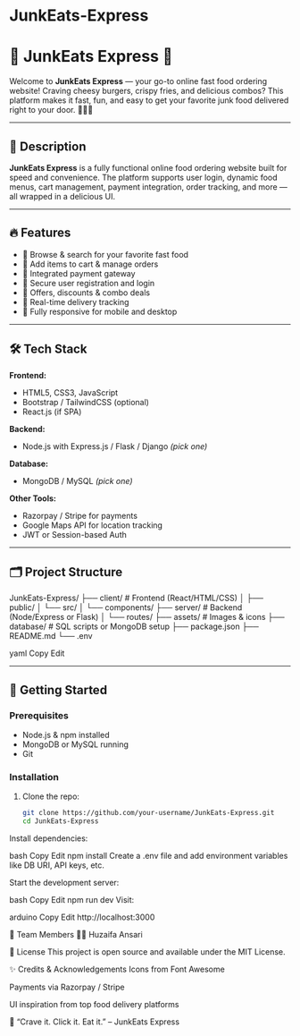 # JunkEats-Express

# 🍔 JunkEats Express 🚀

Welcome to **JunkEats Express** — your go-to online fast food ordering website! Craving cheesy burgers, crispy fries, and delicious combos? This platform makes it fast, fun, and easy to get your favorite junk food delivered right to your door. 🍟🍕🥤

---

## 🧾 Description

**JunkEats Express** is a fully functional online food ordering website built for speed and convenience. The platform supports user login, dynamic food menus, cart management, payment integration, order tracking, and more — all wrapped in a delicious UI.

---

## 🔥 Features

- 🍔 Browse & search for your favorite fast food
- 🛒 Add items to cart & manage orders
- 💸 Integrated payment gateway
- 👤 Secure user registration and login
- 🎁 Offers, discounts & combo deals
- 🚚 Real-time delivery tracking
- 📱 Fully responsive for mobile and desktop

---

## 🛠 Tech Stack

**Frontend:**
- HTML5, CSS3, JavaScript
- Bootstrap / TailwindCSS (optional)
- React.js (if SPA)

**Backend:**
- Node.js with Express.js / Flask / Django *(pick one)*

**Database:**
- MongoDB / MySQL *(pick one)*

**Other Tools:**
- Razorpay / Stripe for payments
- Google Maps API for location tracking
- JWT or Session-based Auth

---

## 🗂 Project Structure

JunkEats-Express/
├── client/ # Frontend (React/HTML/CSS)
│ ├── public/
│ └── src/
│ └── components/
├── server/ # Backend (Node/Express or Flask)
│ └── routes/
├── assets/ # Images & icons
├── database/ # SQL scripts or MongoDB setup
├── package.json
├── README.md
└── .env

yaml
Copy
Edit

---

## 🚀 Getting Started

### Prerequisites

- Node.js & npm installed
- MongoDB or MySQL running
- Git

### Installation

1. Clone the repo:
   ```bash
   git clone https://github.com/your-username/JunkEats-Express.git
   cd JunkEats-Express
Install dependencies:

bash
Copy
Edit
npm install
Create a .env file and add environment variables like DB URI, API keys, etc.

Start the development server:

bash
Copy
Edit
npm run dev
Visit:

arduino
Copy
Edit
http://localhost:3000


🤝 Team Members
🧑‍💻 Huzaifa Ansari


📜 License
This project is open source and available under the MIT License.

✨ Credits & Acknowledgements
Icons from Font Awesome

Payments via Razorpay / Stripe

UI inspiration from top food delivery platforms

🍕 “Crave it. Click it. Eat it.” – JunkEats Express
